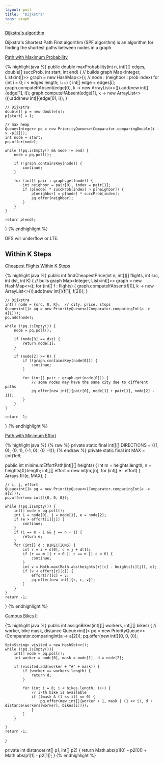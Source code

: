 ```yaml
---
layout: post
title:  "Dijkstra"
tags: graph
---
```

[Dijkstra's algorithm](https://en.wikipedia.org/wiki/Dijkstra%27s_algorithm)

Dijkstra's Shortest Path First algorithm (SPF algorithm) is an algorithm for finding the shortest paths between nodes in a graph

[Path with Maximum Probability][path-with-maximum-probability]

{% highlight java %}
public double maxProbability(int n, int[][] edges, double[] succProb, int start, int end) {
    // builds graph
    Map<Integer, List<int[]>> graph = new HashMap<>();  // node : (neighbor : prob index)
    for (int i = 0; i < edges.length; i++) {
        int[] edge = edges[i];
        graph.computeIfAbsent(edge[0], k -> new ArrayList<>()).add(new int[]{edge[1], i});
        graph.computeIfAbsent(edge[1], k -> new ArrayList<>()).add(new int[]{edge[0], i});
    }

    // Dijkstra
    double[] p = new double[n];
    p[start] = 1;

    // max heap
    Queue<Integer> pq = new PriorityQueue<>(Comparator.comparingDouble(i -> -p[i]));
    int node = start;
    pq.offer(node);

    while (!pq.isEmpty() && node != end) {
        node = pq.poll();

        if (!graph.containsKey(node)) {
            continue;
        }

        for (int[] pair : graph.get(node)) {
            int neighbor = pair[0], index = pair[1];
            if (p[node] * succProb[index] > p[neighbor]) {
                p[neighbor] = p[node] * succProb[index];
                pq.offer(neighbor);
            }
        }
    }

    return p[end];
}
{% endhighlight %}

DFS will underflow or LTE.

## Within K Steps

[Cheapest Flights Within K Stops][cheapest-flights-within-k-stops]

{% highlight java %}
public int findCheapestPrice(int n, int[][] flights, int src, int dst, int K) {
    // buils graph
    Map<Integer, List<int[]>> graph = new HashMap<>();
    for (int[] f : flights) {
        graph.computeIfAbsent(f[0], k -> new ArrayList<>()).add(new int[]{f[1], f[2]});
    }

    // Dijkstra
    int[] node = {src, 0, K};  // city, price, stops
    Queue<int[]> pq = new PriorityQueue<>(Comparator.comparingInt(a -> a[1]));
    pq.add(node);

    while (!pq.isEmpty()) {
        node = pq.poll();

        if (node[0] == dst) {
            return node[1];
        }

        if (node[2] >= 0) {
            if (!graph.containsKey(node[0])) {
                continue;
            }

            for (int[] pair : graph.get(node[0])) {
                // some nodes may have the same city due to different paths
                pq.offer(new int[]{pair[0], node[1] + pair[1], node[2] - 1});
            }
        }
    }

    return -1;
}
{% endhighlight %}

[Path with Minimum Effort][path-with-minimum-effort]

{% highlight java %}
{% raw %}
private static final int[][] DIRECTIONS = {{1, 0}, {0, 1}, {-1, 0}, {0, -1}};
{% endraw %}
private static final int MAX = (int)1e6;

public int minimumEffortPath(int[][] heights) {
    int m = heights.length, n = heights[0].length;
    int[][] effort = new int[m][n];
    for (int[] e : effort) {
        Arrays.fill(e, MAX);
    }

    // i, j, effort
    Queue<int[]> pq = new PriorityQueue<>(Comparator.comparingInt(a -> a[2]));
    pq.offer(new int[]{0, 0, 0});

    while (!pq.isEmpty()) {
        int[] node = pq.poll();
        int i = node[0], j = node[1], e = node[2];
        if (e > effort[i][j]) {
            continue;
        }
        if (i == m - 1 && j == n - 1) {
            return e;
        }
        for (int[] d : DIRECTIONS) {
            int r = i + d[0], c = j + d[1];
            if (r == m || r < 0 || c == n || c < 0) {
                continue;
            }
            int v = Math.max(Math.abs(heights[r][c] - heights[i][j]), e);
            if (v < effort[r][c]) {
                effort[r][c] = v;
                pq.offer(new int[]{r, c, v});
            }
        }
    }
    return -1;
}
{% endhighlight %}

[Campus Bikes II][campus-bikes-ii]

{% highlight java %}
public int assignBikes(int[][] workers, int[][] bikes) {
    // worker, bike mask, distance
    Queue<int[]> pq = new PriorityQueue<>(Comparator.comparingInt(a -> a[2]));
    pq.offer(new int[]{0, 0, 0});

    Set<String> visited = new HashSet<>();
    while (!pq.isEmpty()){
        int[] node = pq.poll();
        int worker = node[0], mask = node[1], d = node[2];

        if (visited.add(worker + "#" + mask)) {
            if (worker == workers.length) {
                return d;
            }

            for (int i = 0; i < bikes.length; i++) {
                // i-th bike is available
                if ((mask & (1 << i)) == 0) {
                    pq.offer(new int[]{worker + 1, mask | (1 << i), d + distance(workers[worker], bikes[i])});
                }
            }
        }

    }
    return -1;
}

private int distance(int[] p1, int[] p2) {
    return Math.abs(p1[0] - p2[0]) + Math.abs(p1[1] - p2[1]);
}
{% endhighlight %}

[campus-bikes-ii]: https://leetcode.com/problems/campus-bikes-ii/
[cheapest-flights-within-k-stops]: https://leetcode.com/problems/cheapest-flights-within-k-stops/
[path-with-maximum-probability]: https://leetcode.com/problems/path-with-maximum-probability/
[path-with-minimum-effort]: https://leetcode.com/problems/path-with-minimum-effort/
